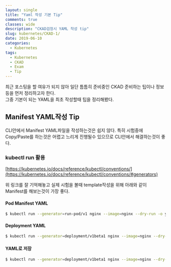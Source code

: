 ```yaml
---
layout: single
title: "Yaml 작성 기본 Tip"
comments: true
classes: wide
description: "CKAD검정시 YAML 작성 tip"
slug: kubernetes/CKAD-1/
date: 2019-06-10
categories:
  - Kubernetes
tags:
  - Kubernetes
  - CKAD
  - Exam
  - Tip
---
```


최근 포스팅을 할 여유가 되지 않아 일단 틈틈히 준비중인 CKAD 준비하는 팁이나 정보등을 먼저 정리하고자 한다.  
그중 기본이 되는 YAML을 최초 작성할때 팁을 정리해봤다.  

## Manifest YAML작성 Tip
CLI안에서 Manifest YAML파일을 작성하는것은 쉽지 않다. 특히 시험중에 Copy/Paste를 하는것은 어렵고 느리게 진행될수 있으므로 CLI안에서 해결하는것이 좋다.

### kubectl run 활용
[https://kubernetes.io/docs/reference/kubectl/conventions/](https://kubernetes.io/docs/reference/kubectl/conventions/#generators)

위 링크를 잘 기억해놓고 실제 시험을 볼때 template작성을 위해 아래와 같이 Manifest를 해보는것이 가장 좋다.

#### Pod Manifest YAML
```sh
$ kubectl run --generator=run-pod/v1 nginx --image=nginx --dry-run -o yaml
```

#### Deployment YAML
```sh
$ kubectl run --generator=deployment/v1beta1 nginx --image=nginx --dry-run --replicas=4 -o yaml
```
#### YAML로 저장
```sh
$ kubectl run --generator=deployment/v1beta1 nginx --image=nginx --dry-run --replicas=4 -o yaml > nginx-deployment.yaml
```